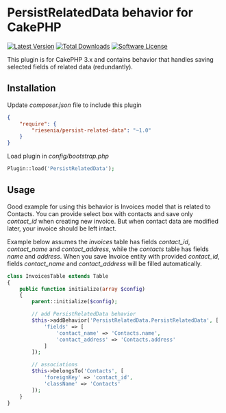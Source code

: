 # PersistRelatedData behavior for CakePHP

[![Latest Version](https://img.shields.io/packagist/v/riesenia/persist-related-data.svg?style=flat-square)](https://packagist.org/packages/riesenia/persist-related-data)
[![Total Downloads](https://img.shields.io/packagist/dt/riesenia/persist-related-data.svg?style=flat-square)](https://packagist.org/packages/riesenia/persist-related-data)
[![Software License](https://img.shields.io/badge/license-MIT-brightgreen.svg?style=flat-square)](LICENSE.md)

This plugin is for CakePHP 3.x and contains behavior that handles saving selected fields
of related data (redundantly).

## Installation

Update *composer.json* file to include this plugin

```json
{
    "require": {
        "riesenia/persist-related-data": "~1.0"
    }
}
```

Load plugin in *config/bootstrap.php*

```php
Plugin::load('PersistRelatedData');
```

## Usage

Good example for using this behavior is Invoices model that is related to Contacts. You
can provide select box with contacts and save only *contact_id* when creating new invoice.
But when contact data are modified later, your invoice should be left intact.

Example below assumes the *invoices* table has fields *contact_id*, *contact_name* and
*contact_address*, while the *contacts* table has fields *name* and *address*. When you
save Invoice entity with provided *contact_id*, fields *contact_name* and *contact_address*
will be filled automatically.

```php
class InvoicesTable extends Table
{
    public function initialize(array $config)
    {
        parent::initialize($config);

        // add PersistRelatedData behavior
        $this->addBehavior('PersistRelatedData.PersistRelatedData', [
            'fields' => [
                'contact_name' => 'Contacts.name',
                'contact_address' => 'Contacts.address'
            ]
        ]);

        // associations
        $this->belongsTo('Contacts', [
            'foreignKey' => 'contact_id',
            'className' => 'Contacts'
        ]);
    }
}

```
